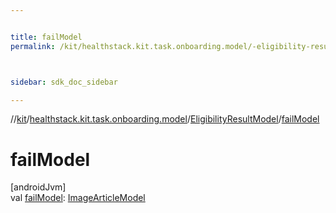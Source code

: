 ```yaml
---


title: failModel
permalink: /kit/healthstack.kit.task.onboarding.model/-eligibility-result-model/fail-model.html



sidebar: sdk_doc_sidebar

---
```



//[kit](/kit.html)/[healthstack.kit.task.onboarding.model](../index.html)/[EligibilityResultModel](index.html)/[failModel](fail-model.html)



# failModel



[androidJvm]\
val [failModel](fail-model.html): [ImageArticleModel](../../healthstack.kit.task.base/-image-article-model/index.html)






